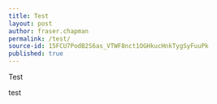 ```yaml
---
title: Test
layout: post
author: fraser.chapman
permalink: /test/
source-id: 15FCU7PodB2S6as_VTWF8nct1OGHkucHnkTygSyFuuPk
published: true
---
```

Test

test

